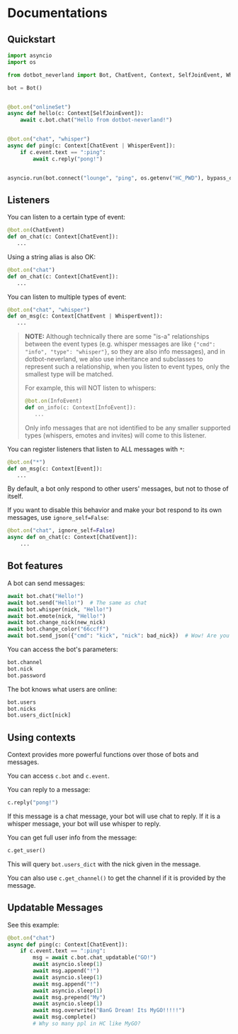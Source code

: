 # Documentations

## Quickstart

```py
import asyncio
import os

from dotbot_neverland import Bot, ChatEvent, Context, SelfJoinEvent, WhisperEvent

bot = Bot()


@bot.on("onlineSet")
async def hello(c: Context[SelfJoinEvent]):
    await c.bot.chat("Hello from dotbot-neverland!")


@bot.on("chat", "whisper")
async def ping(c: Context[ChatEvent | WhisperEvent]):
    if c.event.text == ":ping":
        await c.reply("pong!")


asyncio.run(bot.connect("lounge", "ping", os.getenv("HC_PWD"), bypass_dns=True))
```

## Listeners

You can listen to a certain type of event:

```py
@bot.on(ChatEvent)
def on_chat(c: Context[ChatEvent]):
   ...
```

Using a string alias is also OK:

```py
@bot.on("chat")
def on_chat(c: Context[ChatEvent]):
   ...
```

You can listen to multiple types of event:

```py
@bot.on("chat", "whisper")
def on_msg(c: Context[ChatEvent | WhisperEvent]):
   ...
```

> **NOTE:** Although technically there are some "is-a" relationships between the event types (e.g. whisper messages are like `{"cmd": "info", "type": "whisper"}`, so they are also info messages), and in dotbot-neverland, we also use inheritance and subclasses to represent such a relationship, when you listen to event types, only the smallest type will be matched.
>
> For example, this will NOT listen to whispers:
>
> ```py
> @bot.on(InfoEvent)
> def on_info(c: Context[InfoEvent]):
>    ...
> ```
>
> Only info messages that are not identified to be any smaller supported types (whispers, emotes and invites) will come to this listener.

You can register listeners that listen to ALL messages with `*`:

```py
@bot.on("*")
def on_msg(c: Context[Event]):
   ...
```

By default, a bot only respond to other users' messages, but not to those of itself.

If you want to disable this behavior and make your bot respond to its own messages, use `ignore_self=False`:

```py
@bot.on("chat", ignore_self=False)
async def on_chat(c: Context[ChatEvent]):
    ...
```

## Bot features

A bot can send messages:

```py
await bot.chat("Hello!")
await bot.send("Hello!")  # The same as chat
await bot.whisper(nick, "Hello!")
await bot.emote(nick, "Hello!")
await bot.change_nick(new_nick)
await bot.change_color("66ccff")
await bot.send_json({"cmd": "kick", "nick": bad_nick})  # Wow! Are you a moderator?
```

You can access the bot's parameters:

```py
bot.channel
bot.nick
bot.password
```

The bot knows what users are online:

```py
bot.users
bot.nicks
bot.users_dict[nick]
```

## Using contexts

Context provides more powerful functions over those of bots and messages.

You can access `c.bot` and `c.event`.

You can reply to a message:

```py
c.reply("pong!")
```

If this message is a chat message, your bot will use chat to reply. If it is a whisper message, your bot will use whisper to reply.

You can get full user info from the message:

```py
c.get_user()
```

This will query `bot.users_dict` with the nick given in the message.

You can also use `c.get_channel()` to get the channel if it is provided by the message.

## Updatable Messages

See this example:

```py
@bot.on("chat")
async def ping(c: Context[ChatEvent]):
    if c.event.text == ":ping":
        msg = await c.bot.chat_updatable("GO!")
        await asyncio.sleep(1)
        await msg.append("!")
        await asyncio.sleep(1)
        await msg.append("!")
        await asyncio.sleep(1)
        await msg.prepend("My")
        await asyncio.sleep(1)
        await msg.overwrite("BanG Dream! Its MyGO!!!!!")
        await msg.complete()
        # Why so many ppl in HC like MyGO?
```
